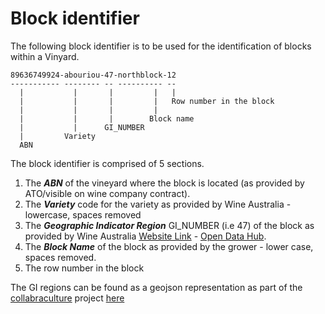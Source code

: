 # Block identifier
The following block identifier is to be used for the identification of blocks within a Vinyard.

    89636749924-abouriou-47-northblock-12
    ----------- -------- -- ---------- --
      |           |       |         |   |
      |           |       |         |   Row number in the block 
      |           |       |         |
      |           |       |        Block name
      |           |      GI_NUMBER
      |         Variety
      ABN
      
 The block identifier is comprised of 5 sections.
 
 1. The ***ABN*** of the vineyard where the block is located (as provided by ATO/visible on wine company contract).
 2. The ***Variety*** code for the variety as provided by Wine Australia - lowercase, spaces removed
 3. The ***Geographic Indicator Region*** GI_NUMBER (i.e 47) of the block as provided by Wine Australia [Website Link](https://www.wineaustralia.com/labelling/register-of-protected-gis-and-other-terms/geographical-indications) - [Open Data Hub](https://wineaustralia-opendata-wineaustralia.hub.arcgis.com/maps/ede7ffb0e73b4504a5ed613965b11e0f/about).
 4. The ***Block Name*** of the block as provided by the grower - lower case, spaces removed.
 5. The row number in the block

The GI regions can be found as a geojson representation as part of the [collabraculture](https://www.wineaustralia.com/research/projects/collabriculture-an-open-and-collaborative-approach-to-technology-in-the-wine-industry) project [here](https://github.com/CollabricultureOrg/geographical-indications-of-australia/blob/master/data/geojson/Wine_GI_Regions_2021.geojson)
